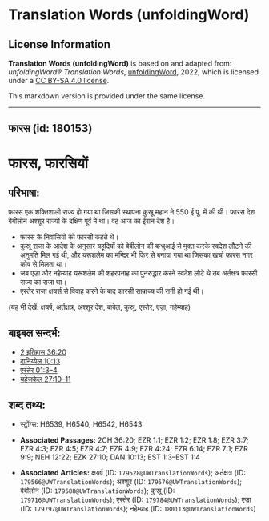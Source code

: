 # Translation Words (unfoldingWord)

## License Information

**Translation Words (unfoldingWord)** is based on and adapted from: _unfoldingWord® Translation Words_, [unfoldingWord](https://unfoldingword.org/utw), 2022, which is licensed under a [CC BY-SA 4.0 license](https://creativecommons.org/licenses/by-sa/4.0/legalcode.en).

This markdown version is provided under the same license.



--------------------------------

## फारस (id: 180153)

फारस, फारसियों
==============

परिभाषा:
--------

फारस एक शक्तिशाली राज्य हो गया था जिसकी स्थापना कुस्रू महान ने 550 ई.पू. में की थी। फारस देश बेबीलोन अश्शूर राज्यों के दक्षिण पूर्व में था। वह आज का ईरान देश है।

* फारस के निवासियों को फारसी कहते थे।
* कुस्रू राजा के आदेश के अनुसार यहूदियों को बेबीलोन की बन्धुआई से मुक्त करके स्वदेश लौटने की अनुमति मिल गई थी, और यरूशलेम का मन्दिर भी फिर से बनाया गया था जिसका खर्चा फारस नगर कोष से मिलता था।
* जब एज्रा और नहेम्याह यरूशलेम की शहरपनाह का पुनरुद्धार करने स्वदेश लौटे थे तब अर्तक्षत्र फारसी राज्य का राजा था।
* एस्तेर राजा क्षयर्स से विवाह करने के बाद फारसी साम्राज्य की रानी हो गई थी।

(यह भी देखें: क्षयर्ष, अर्तक्षत्र, अश्शूर देश, बाबेल, कुस्रू, एस्तेर, एज्रा, नहेम्याह)

बाइबल सन्दर्भ:
--------------

* [2 इतिहास 36:20](https://ref.ly/2Chr0:0)
* [दानिय्येल 10:13](https://ref.ly/Dan10:13)
* [एस्तेर 01:3–4](https://ref.ly/Esth1:3-Esth1:4)
* [यहेजकेल 27:10–11](https://ref.ly/Ezek27:10-Ezek27:11)

शब्द तथ्य:
----------

* स्ट्रोंग्स: H6539, H6540, H6542, H6543

* **Associated Passages:** 2CH 36:20; EZR 1:1; EZR 1:2; EZR 1:8; EZR 3:7; EZR 4:3; EZR 4:5; EZR 4:7; EZR 4:9; EZR 4:24; EZR 6:14; EZR 7:1; EZR 9:9; NEH 12:22; EZK 27:10; DAN 10:13; EST 1:3–EST 1:4
* **Associated Articles:** क्षयर्ष (ID: `179528@UWTranslationWords`); अर्तक्षत्र (ID: `179566@UWTranslationWords`); अश्शूर (ID: `179576@UWTranslationWords`); बेबीलोन (ID: `179588@UWTranslationWords`); कुस्रू (ID: `179716@UWTranslationWords`); एस्तेर (ID: `179784@UWTranslationWords`); एज्रा (ID: `179797@UWTranslationWords`); नहेम्याह (ID: `180113@UWTranslationWords`)

